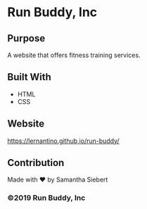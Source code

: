 # Run Buddy, Inc

## Purpose
A website that offers fitness training services.

## Built With
* HTML
* CSS

## Website
https://lernantino.github,io/run-buddy/

## Contribution
Made with ❤️ by Samantha Siebert

### ©️2019 Run Buddy, Inc
